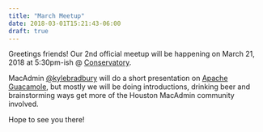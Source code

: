 ```yaml
---
title: "March Meetup"
date: 2018-03-01T15:21:43-06:00
draft: true
---
```

Greetings friends! Our 2nd official meetup will be happening on March 21, 2018 at 5:30pm-ish @ [Conservatory](http://conservatoryhtx.com "conservatoryhtx").

MacAdmin [@kylebradbury](https://twitter.com/kylebradbury) will do a short presentation on [Apache Guacamole](https://guacamole.apache.org), but mostly we will be doing introductions, drinking beer and brainstorming ways get more of the Houston MacAdmin community involved.

Hope to see you there!
